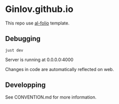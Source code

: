 # Ginlov.github.io

This repo use [al-folio](https://github.com/alshedivat/al-folio) template.

## Debugging
```just dev```

Server is running at 0.0.0.0:4000

Changes in code are automatically reflected on web.

## Developping
See CONVENTION.md for more information.
